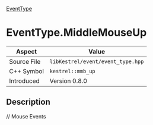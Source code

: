 [EventType](index)
# EventType.MiddleMouseUp
| Aspect | Value |
| --- | --- |
| Source File | `libKestrel/event/event_type.hpp` |
| C++ Symbol | `kestrel::mmb_up` |
| Introduced | Version 0.8.0 |
## Description
// Mouse Events
